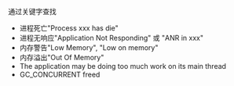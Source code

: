 通过关键字查找
- 进程死亡"Process xxx has die"
- 进程无响应"Application Not Responding" 或 "ANR in xxx"
- 内存警告"Low Memory", "Low on memory"
- 内存溢出"Out Of Memory"
- The application may be doing too much work on its main thread
- GC_CONCURRENT freed
